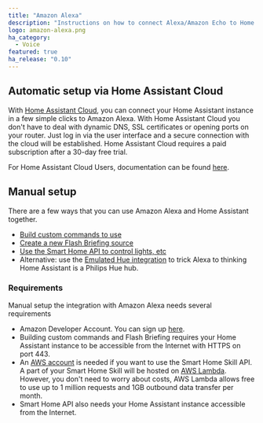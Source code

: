 ```yaml
---
title: "Amazon Alexa"
description: "Instructions on how to connect Alexa/Amazon Echo to Home Assistant."
logo: amazon-alexa.png
ha_category:
  - Voice
featured: true
ha_release: "0.10"
---
```


## Automatic setup via Home Assistant Cloud

With [Home Assistant Cloud](/cloud/), you can connect your Home Assistant instance in a few simple clicks to Amazon Alexa. With Home Assistant Cloud you don't have to deal with dynamic DNS, SSL certificates or opening ports on your router. Just log in via the user interface and a secure connection with the cloud will be established. Home Assistant Cloud requires a paid subscription after a 30-day free trial.

For Home Assistant Cloud Users, documentation can be found [here](https://www.nabucasa.com/config/amazon_alexa/).

## Manual setup

There are a few ways that you can use Amazon Alexa and Home Assistant together.

- [Build custom commands to use](/integrations/alexa.intent/)
- [Create a new Flash Briefing source](/integrations/alexa.flash_briefings/)
- [Use the Smart Home API to control lights, etc](/integrations/alexa.smart_home/)
- Alternative: use the [Emulated Hue integration][emulated-hue-component] to trick Alexa to thinking Home Assistant is a Philips Hue hub.

### Requirements

Manual setup the integration with Amazon Alexa needs several requirements

- Amazon Developer Account. You can sign up [here][amazon-dev-console].
- Building custom commands and Flash Briefing requires your Home Assistant instance to be accessible from the Internet with HTTPS on port 443.
- An [AWS account](https://aws.amazon.com/free/) is needed if you want to use the Smart Home Skill API. A part of your Smart Home Skill will be hosted on [AWS Lambda](https://aws.amazon.com/lambda/pricing/). However, you don't need to worry about costs, AWS Lambda allows free to use up to 1 million requests and 1GB outbound data transfer per month.
- Smart Home API also needs your Home Assistant instance accessible from the Internet.

[amazon-dev-console]: https://developer.amazon.com
[emulated-hue-component]: /integrations/emulated_hue/
